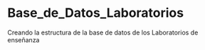 # Base_de_Datos_Laboratorios
Creando la estructura de la base de datos de los Laboratorios de enseñanza
